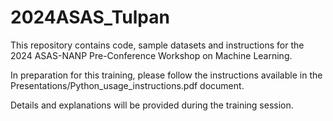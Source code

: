 # 2024ASAS_Tulpan
This repository contains code, sample datasets and instructions for the 2024 ASAS-NANP Pre-Conference Workshop on Machine Learning. 

In preparation for this training, please follow the instructions available in the Presentations/Python_usage_instructions.pdf document.

Details and explanations will be provided during the training session.
